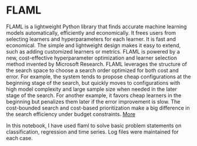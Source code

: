 # FLAML

FLAML is a lightweight Python library that finds accurate machine learning models automatically, efficiently and economically. It frees users from selecting learners and hyperparameters for each learner. It is fast and economical. The simple and lightweight design makes it easy to extend, such as adding customized learners or metrics. FLAML is powered by a new, cost-effective hyperparameter optimization and learner selection method invented by Microsoft Research. FLAML leverages the structure of the search space to choose a search order optimized for both cost and error. For example, the system tends to propose cheap configurations at the beginning stage of the search, but quickly moves to configurations with high model complexity and large sample size when needed in the later stage of the search. For another example, it favors cheap learners in the beginning but penalizes them later if the error improvement is slow. The cost-bounded search and cost-based prioritization make a big difference in the search efficiency under budget constraints. [More](https://github.com/microsoft/FLAML)

In this notebook, I have used flaml to solve basic problem statements on classification, regression and time series.
Log files were maintained for each case.

